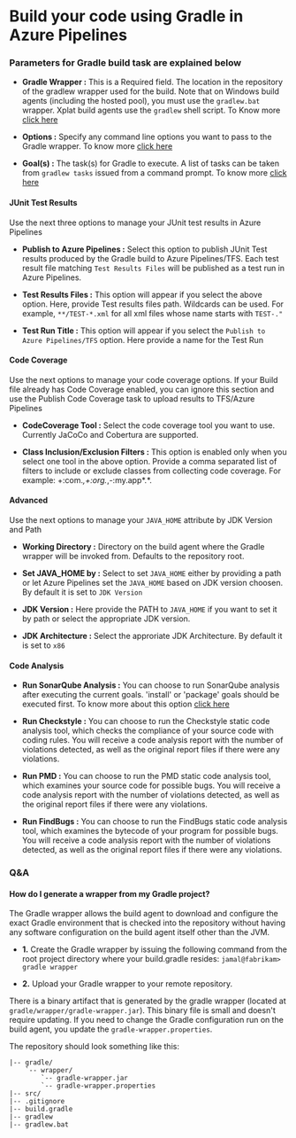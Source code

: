 # Build your code using Gradle in Azure Pipelines

### Parameters for Gradle build task are explained below

- **Gradle Wrapper :** This is a Required field. The location in the repository of the gradlew wrapper used for the build. Note that on Windows build agents (including the hosted pool), you must use the `gradlew.bat` wrapper. Xplat build agents use the `gradlew` shell script. To Know more [click here](https://docs.gradle.org/current/userguide/gradle_wrapper.html)

- **Options :** Specify any command line options you want to pass to the Gradle wrapper. To know more [click here](https://docs.gradle.org/current/userguide/gradle_command_line.html)

- **Goal(s) :** The task(s) for Gradle to execute. A list of tasks can be taken from `gradlew tasks` issued from a command prompt. To know more [click here](https://docs.gradle.org/current/userguide/tutorial_using_tasks.html)

#### JUnit Test Results
Use the next three options to manage your JUnit test results in Azure Pipelines

- **Publish to Azure Pipelines :** Select this option to publish JUnit Test results produced by the Gradle build to Azure Pipelines/TFS. Each test result file matching `Test Results Files` will be published as a test run in Azure Pipelines.

- **Test Results Files :** This option will appear if you select the above option. Here, provide Test results files path. Wildcards can be used. For example, `**/TEST-*.xml` for all xml files whose name starts with `TEST-."`

- **Test Run Title :** This option will appear if you select the `Publish to Azure Pipelines/TFS` option. Here provide a name for the Test Run

#### Code Coverage
Use the next options to manage your code coverage options. If your Build file already has Code Coverage enabled, you can ignore this section and use the Publish Code Coverage task to upload results to TFS/Azure Pipelines

- **CodeCoverage Tool :** Select the code coverage tool you want to use. Currently JaCoCo and Cobertura are supported.

- **Class Inclusion/Exclusion Filters :** This option is enabled only when you select one tool in the above option. Provide a 
comma separated list of filters to include or exclude classes from collecting code coverage. For example: +:com.*,+:org.*,-:my.app*.*.

#### Advanced
Use the next options to manage your `JAVA_HOME` attribute by JDK Version and Path

- **Working Directory :** Directory on the build agent where the Gradle wrapper will be invoked from. Defaults to the repository root.

- **Set JAVA_HOME by :** Select to set `JAVA_HOME` either by providing a path or let Azure Pipelines set the `JAVA_HOME` based on JDK version choosen. By default it is set to `JDK Version`

- **JDK Version :** Here provide the PATH to `JAVA_HOME` if you want to set it by path or select the appropriate JDK version.

- **JDK Architecture :** Select the approriate JDK Architecture. By default it is set to `x86`

#### Code Analysis

- **Run SonarQube Analysis :** You can choose to run SonarQube analysis after executing the current goals. 'install' or 'package' goals should be executed first. To know more about this option [click here](https://blogs.msdn.com/b/visualstudioalm/archive/2015/10/08/the-maven-build-task-now-simplifies-sonarqube-analysis.aspx)

- **Run Checkstyle :** You can choose to run the Checkstyle static code analysis tool, which checks the compliance of your source code with coding rules. You will receive a code analysis report with the number of violations detected, as well as the original report files if there were any violations.

- **Run PMD :** You can choose to run the PMD static code analysis tool, which examines your source code for possible bugs. You will receive a code analysis report with the number of violations detected, as well as the original report files if there were any violations.

- **Run FindBugs :** You can choose to run the FindBugs static code analysis tool, which examines the bytecode of your program for possible bugs. You will receive a code analysis report with the number of violations detected, as well as the original report files if there were any violations.

### Q&A

#### How do I generate a wrapper from my Gradle project?

The Gradle wrapper allows the build agent to download and configure the exact Gradle environment that is checked into the repository without having any software configuration on the build agent itself other than the JVM.

- **1.** Create the Gradle wrapper by issuing the following command from the root project directory where your build.gradle resides:
`jamal@fabrikam> gradle wrapper`


- **2.** Upload your Gradle wrapper to your remote repository.

There is a binary artifact that is generated by the gradle wrapper (located at `gradle/wrapper/gradle-wrapper.jar`). This binary file is small and doesn't require updating. If you need to change the Gradle configuration run on the build agent, you update the `gradle-wrapper.properties`.

The repository should look something like this:

```ssh
|-- gradle/
    `-- wrapper/
        `-- gradle-wrapper.jar
        `-- gradle-wrapper.properties
|-- src/
|-- .gitignore
|-- build.gradle
|-- gradlew
|-- gradlew.bat
```




